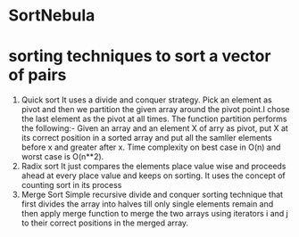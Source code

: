 # SortNebula
# sorting techniques to sort a vector of pairs
1) Quick sort
It uses a divide and conquer strategy. Pick an element as pivot and then we partition the given array around the pivot point.I chose the last element as the pivot at all times. The function partition performs the following:- Given an array and an element X of arry as pivot, put X at its correct position in a sorted array and put all the samller elements before x and greater after x. Time complexity on best case in O(n) and worst case is O(n**2).
2) Radix sort
It just compares the elements place value wise and proceeds ahead at every place value and keeps on sorting. It uses the concept of counting sort in its process
3) Merge Sort
Simple recursive divide and conquer sorting technique that first divides the array into halves till only single elements remain and then apply merge function to merge the two arrays using iterators i and j to their correct positions in the merged array.
